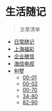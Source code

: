 # 生活随记 <!-- {docsify-ignore-all} -->


> 文章清单

- [日常随记](note/00-daily.md)
- [上海福彩](note/01-swlc.md)
- [企业微信](note/02-qywx.md)
- [海信电视](note/03-hls-repair.md)
- 别墅
  - [00-01](note/04-villa-00-01.md)
  - [00-02](note/04-villa-00-02.md)
  - [00-70](note/04-villa-00-70.md)
  - [34-80](note/04-villa-34-80.md)
  - [82-90](note/04-villa-82-90.md)

